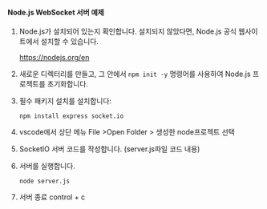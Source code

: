 #### Node.js WebSocket 서버 예제
1. Node.js가 설치되어 있는지 확인합니다. 설치되지 않았다면, Node.js 공식 웹사이트에서 설치할 수 있습니다. 

    <https://nodejs.org/en>
2. 새로운 디렉터리를 만들고, 그 안에서 `npm init -y` 명령어를 사용하여 Node.js 프로젝트를 초기화합니다.
3. 필수 패키지 설치를 설치합니다:

    `npm install express socket.io`
4. vscode에서 상단 메뉴 File >Open Folder > 생성한 node프로젝트 선택
5. SocketIO 서버 코드를 작성합니다. (server.js파일 코드 내용)
6. 서버를 실행합니다.

    `node server.js`

7. 서버 종료 control + c

